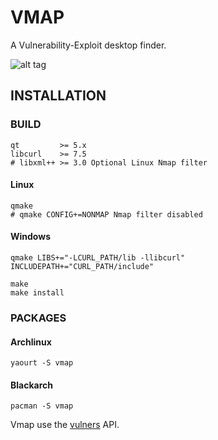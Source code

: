 # VMAP

A Vulnerability-Exploit desktop finder.

![alt tag](https://image.ibb.co/nK2ppv/vmap.png)

## INSTALLATION

### BUILD

```shell
qt         >= 5.x
libcurl    >= 7.5
# libxml++ >= 3.0 Optional Linux Nmap filter
```
#### Linux
```shell
qmake
# qmake CONFIG+=NONMAP Nmap filter disabled
```
#### Windows 
```shell
qmake LIBS+="-LCURL_PATH/lib -llibcurl" INCLUDEPATH+="CURL_PATH/include"
```
```shell
make
make install
```
### PACKAGES

#### Archlinux
```shell
yaourt -S vmap
```
#### Blackarch
```shell
pacman -S vmap
```

Vmap use the [vulners](https://vulners.com/api/v3/) API.
